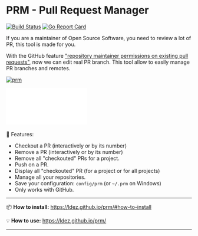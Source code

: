 # PRM - Pull Request Manager

[![Build Status](https://travis-ci.org/ldez/prm.svg?branch=master)](https://travis-ci.org/ldez/prm)
[![Go Report Card](https://goreportcard.com/badge/github.com/ldez/prm)](https://goreportcard.com/report/github.com/ldez/prm)


If you are a maintainer of Open Source Software, you need to review a lot of PR, this tool is made for you.

With the GitHub feature ["repository maintainer permissions on existing pull requests"](https://help.github.com/articles/allowing-changes-to-a-pull-request-branch-created-from-a-fork/), now we can edit real PR branch.
This tool allow to easily manage PR branches and remotes.

[![prm](https://asciinema.org/a/176222.png)](https://asciinema.org/a/176222)

[![PRM](doc/static/images/logo.png)](https://ldez.github.io/prm/)

:briefcase: Features:

* Checkout a PR (interactively or by its number)
* Remove a PR (interactively or by its number)
* Remove all "checkouted" PRs for a project.
* Push on a PR.
* Display all "checkouted" PR (for a project or for all projects)
* Manage all your repositories.
* Save your configuration: `config/prm` (or `~/.prm` on Windows)
* Only works with GitHub.

---

:package: **How to install:** https://ldez.github.io/prm/#how-to-install

:bulb: **How to use:** https://ldez.github.io/prm/

---
